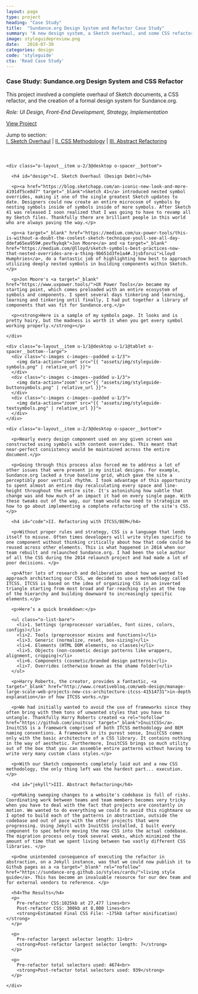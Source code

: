 ```yaml
---
layout: page
type: project
heading: "Case Study"
title:  "Sundance.org Design System and Refactor Case Study"
summary: "A new design system, a Sketch overhaul, and some CSS refactoring."
image: styleguidepreview.png
date:   2018-07-30
categories: design
code: 'styleguide'
cta: 'Read Case Study'
---
```


<div class="o-wrapper o-spacer__bottom--huge">
  <div class="o-layout o-layout--center o-spacer__top--huge">
    <div class="o-layout__item u-2/3@desktop">
      <h3>Case Study: Sundance.org Design System and CSS Refactor</h3>
      <p>This project involved a complete overhaul of Sketch documents, a CSS refactor, and the creation of a formal design system for Sundance.org.</p>
    </div>
    <div class="o-layout__item u-2/3@desktop o-spacer__bottom">
      <p><em>Role: UI Design, Front-End Development, Strategy, Implementation</em></p>
      <p><a rel="nofollow" href="https://sundance-org.github.io/styles/cards/" target="_blank">View Project</a></p>
      <p>Jump to section:<br><a href="#design">I. Sketch Overhaul</a> | <a href="#code">II. CSS Methodology</a> | <a href="#jekyll">III. Abstract Refactoring</a></p>
    </div>
    <div class="o-layout__item o-spacer__bottom">
      <img style="margin-bottom: 24px;" src="{{ "assets/img/styleguide--hero.png" | relative_url }}" alt="">
    </div>

    <div class="o-layout__item u-2/3@desktop o-spacer__bottom">

      <h4 id="design">I. Sketch Overhaul (Design Debt)</h4>

      <p><a href="https://blog.sketchapp.com/an-iconic-new-look-and-more-4191df5ce8d7" target="_blank">Sketch 41</a> introduced nested symbol overrides, making it one of the single greatest Sketch updates to date. Designers could now create an entire microcosm of symbols by nesting symbols inside of symbols inside of more symbols. After Sketch 41 was released I soon realized that I was going to have to revamp all my Sketch files. Thankfully there are brilliant people in this world who are always paving the way.</p>

      <p><a target="_blank" href="https://medium.com/ux-power-tools/this-is-without-a-doubt-the-coolest-sketch-technique-youll-see-all-day-ddefa65ea959#.pevfkykqk">Jon Moore</a> and <a target="_blank" href="https://medium.com/@lloyd/sketch-symbols-best-practices-now-that-nested-overrides-are-a-thing-9b651d3fe1a4#.3jsbforui">Lloyd Humphries</a>, do a fantastic job of highlighting how best to approach utilizing deeply nested symbols in building components within Sketch.</p>

      <p>Jon Moore's <a target="_blank" href="https://www.uxpower.tools/">UX Power Tools</a> became my starting point, which comes preloaded with an entire ecosystem of symbols and components. I spent several days tinkering and learning, learning and tinkering until finally, I had put together a library of components that was fit for Sundance.org.</p>

      <p><strong>Here is a sample of my symbols page. It looks and is pretty hairy, but the madness is worth it when you get every symbol working properly.</strong></p>

    </div>

    <div class="o-layout__item u-1/1@desktop u-1/1@tablet o-spacer__bottom--large">
      <div class="c-images c-images--padded u-1/3">
        <img data-action="zoom" src="{{ "assets/img/styleguide-symbols.png" | relative_url }}">
      </div>
      <div class="c-images c-images--padded u-1/3">
        <img data-action="zoom" src="{{ "assets/img/styleguide-buttonsymbols.png" | relative_url }}">
      </div>
      <div class="c-images c-images--padded u-1/3">
        <img data-action="zoom" src="{{ "assets/img/styleguide-textsymbols.png" | relative_url }}">
      </div>
    </div>

    <div class="o-layout__item u-2/3@desktop o-spacer__bottom">

      <p>Nearly every design component used on any given screen was constructed using symbols with content overrides. This meant that near-perfect consistency would be maintained across the entire document.</p>

      <p>Going through this process also forced me to address a lot of other issues that were present in my initial designs. For example, Sundance.org lacked a true baseline grid, which gave the site a perceptibly poor vertical rhythm. I took advantage of this opportunity to spent almost an entire day recalculating every space and line-height throughout the entire site. It's astonishing how subtle that change was and how much of an impact it had on every single page. With these tweaks out of the way, our team would now need to strategize on how to go about implementing a complete refactoring of the site's CSS.</p>

      <h4 id="code">II. Refactoring with ITCSS/BEM</h4>

      <p>Without proper rules and strategy, CSS is a language that lends itself to misuse. Often times developers will write styles specific to one component without thinking critically about how that code could be reused across other elements. This is what happened in 2014 when our team rebuilt and relaunched Sundance.org. I had been the sole author of all the CSS during the 2014 relaunch project and had made a lot of poor decisions. </p>

      <p>After lots of research and deliberation about how we wanted to approach architecting our CSS, we decided to use a methodology called ITCSS. ITCSS is based on the idea of organizing CSS in an inverted triangle starting from most broad and far-reaching styles at the top of the hierarchy and building downward to increasingly specific elements.</p>

      <p>Here’s a quick breakdown:</p>

      <ul class="o-list-bare">
        <li>1. Settings (preprocessor variables, font sizes, colors, configs)</li>
        <li>2. Tools (preprocessor mixins and functions)</li>
        <li>3. Generic (normalize, reset, box-sizing)</li>
        <li>4. Elements (HTML DOM elements, no classes)</li>
        <li>5. Objects (non-cosmetic design patterns like wrappers, alignment, cropping)</li>
        <li>6. Components (cosmetic/branded design patterns)</li>
        <li>7. Overrides (otherwise known as the shame folder)</li>
      </ul>

      <p>Harry Roberts, the creator, provides a fantastic, <a target="_blank" href="http://www.creativebloq.com/web-design/manage-large-scale-web-projects-new-css-architecture-itcss-41514731">in-depth explanation</a> of how ITCSS works.</p>

      <p>We had initially wanted to avoid the use of frameworks since they often bring with them tons of unwanted styles that you have to untangle. Thankfully Harry Roberts created <a rel="nofollow" href="https://github.com/inuitcss" target="_blank">InuitCSS</a>. InuitCSS is a framework comprised of both ITCSS methodology and BEM naming conventions. A framework in its purest sense, InuitCSS comes only with the basic architecture of a CSS library. It contains nothing in the way of aesthetic. Furthermore, InuitCSS brings so much utility out of the box that you can assemble entire patterns without having to write very many custom class styles.</p>

      <p>With our Sketch components completely laid out and a new CSS methodology, the only thing left was the hardest part... execution.</p>

      <h4 id="jekyll">III. Abstract Refactoring</h4>

      <p>Making sweeping changes to a website's codebase is full of risks. Coordinating work between teams and team members becomes very tricky when you have to deal with the fact that projects are constantly in motion. We wanted to do everything we could to avoid this nightmare so I opted to build each of the patterns in abstraction, outside the codebase and out of pace with the other projects that were progressing. Using Jekyll with InuitCSS installed, I built every component to spec before moving the new CSS into the actual codebase. The migration process only took several weeks, which minimized the amount of time that we spent living between two vastly different CSS libraries. </p>

      <p>One unintended consequence of executing the refactor in abstraction, on a Jekyll instance, was that we could now publish it to Github pages as a <a target="_blank" rel="nofollow" href="https://sundance-org.github.io/styles/cards/">living style guide</a>. This has become an invaluable resource for our dev team and for external vendors to reference. </p>

      <h4>The Results</h4>
      <p>
        Pre-refactor CSS:1025kb at 27,477 lines<br>
        Post-refactor CSS: 300kb at 8,000 lines<br>
        <strong>Estimated Final CSS File: ~175kb (after minification)</strong>
      </p>

      <p>
        Pre-refactor largest selector length: 11<br>
        <strong>Post-refactor largest selector length: 7</strong>
      </p>

      <p>
        Pre-refactor total selectors used: 4674<br>
        <strong>Post-refactor total selectors used: 939</strong>
      </p>

    </div>

  </div>
</div>
